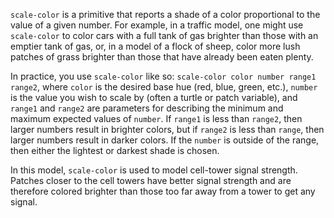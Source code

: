 `scale-color` is a primitive that reports a shade of a color proportional to the value of a given number. For example, in a traffic model, one might use `scale-color` to color cars with a full tank of gas brighter than those with an emptier tank of gas, or, in a model of a flock of sheep, color more lush patches of grass brighter than those that have already been eaten plenty. 

In practice, you use `scale-color` like so: `scale-color color number range1 range2`, where `color` is the desired base hue (red, blue, green, etc.), `number` is the value you wish to scale by (often a turtle or patch variable), and `range1` and `range2` are parameters for describing the minimum and maximum expected values of `number`. If `range1` is less than `range2`, then larger numbers result in brighter colors, but if `range2` is less than `range`, then larger numbers result in darker colors. If the `number` is outside of the range, then either the lightest or darkest shade is chosen. 

In this model, `scale-color` is used to model cell-tower signal strength. Patches closer to the cell towers have better signal strength and are therefore colored brighter than those too far away from a tower to get any signal. 
